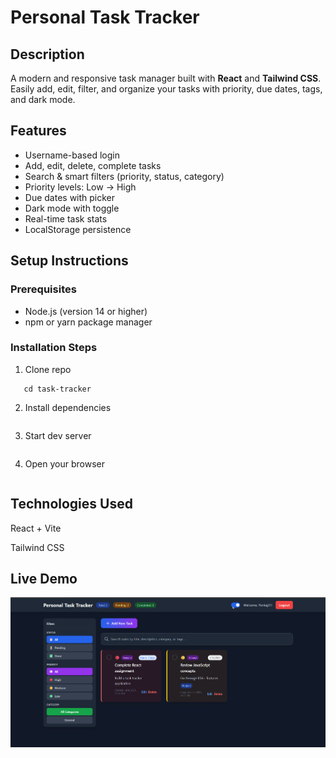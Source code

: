 # Personal Task Tracker

##  Description

A modern and responsive task manager built with **React** and **Tailwind CSS**. Easily add, edit, filter, and organize your tasks with priority, due dates, tags, and dark mode.


##  Features

-  Username-based login  
-  Add, edit, delete, complete tasks  
-  Search & smart filters (priority, status, category)  
-  Priority levels: Low → High
-  Due dates with picker  
-  Dark mode with toggle  
-  Real-time task stats  
-  LocalStorage persistence  

##   Setup Instructions

### Prerequisites
- Node.js (version 14 or higher)
- npm or yarn package manager

### Installation Steps

1. Clone repo
```git clone https://github.com/pankaj-0301/Task-tracker.git
   cd task-tracker
```


2. Install dependencies
```npm install
```


 3. Start dev server
 ```npm run dev
```


 4. Open your browser
 ```Navigate to [http://localhost:5173/](http://localhost:5173/)
```

##  Technologies Used

React + Vite

Tailwind CSS


## Live Demo 

![alt text](image.png)